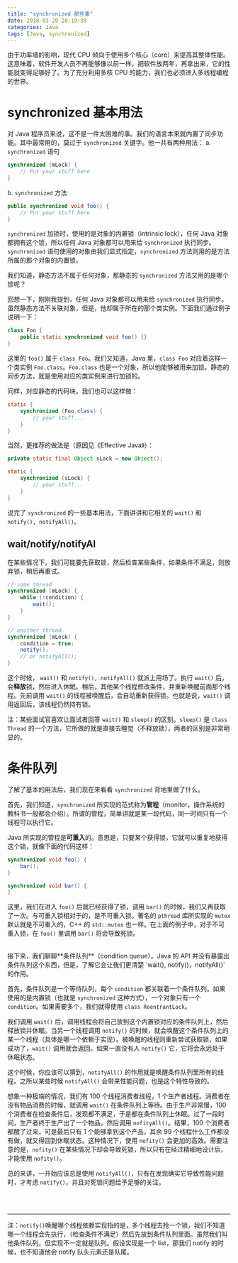 ```yaml
---
title: "synchronized 那些事"
date: 2018-03-20 20:19:39
categories: Java
tags: [Java, synchronized]
---
```


由于功率墙的影响，现代 CPU 倾向于使用多个核心（core）来提高其整体性能。这意味着，软件开发人员不再能够像以前一样，把软件放两年，再拿出来，它的性能就变得足够好了。为了充分利用多核 CPU 的能力，我们也必须进入多线程编程的世界。

<!--more-->

# synchronized 基本用法

对 Java 程序员来说，这不是一件太困难的事。我们的语言本来就内置了同步功能。其中最常用的，莫过于 `synchronized` 关键字。他一共有两种用法：
a. `synchronized` 语句
```Java
synchronized (mLock) {
	// Put your stuff here
}
```
b. `synchronized` 方法
```Java
public synchronized void foo() {
	// Put your stuff here
}
```
`synchronized` 加锁时，使用的是对象的内置锁（intrinsic lock），任何 Java 对象都拥有这个锁，所以任何 Java 对象都可以用来给 `synchronized` 执行同步。`synchronized` 语句使用的对象由我们显式指定，`synchronized` 方法则用的是方法所属的那个对象的内置锁。

我们知道，静态方法不属于任何对象，那静态的 `synchronized` 方法又用的是哪个锁呢？

回想一下，刚刚我提到，任何 Java 对象都可以用来给 `synchronized` 执行同步。虽然静态方法不关联对象，但是，他却属于所在的那个类实例。下面我们通过例子说明一下：
```Java
class Foo {
	public static synchronized void foo() {}
}
```
这里的 `foo()` 属于 `class Foo`。我们又知道，Java 里，`class Foo` 对应着这样一个类实例 `Foo.class`。`Foo.class` 也是一个对象，所以他能够被用来加锁。静态的同步方法，就是使用对应的类实例来进行加锁的。

同样，对应静态的代码块，我们也可以这样做：
```Java
static {
	synchronized (Foo.class) {
		// your stuff...
	}
}
```
当然，更推荐的做法是（原因见《Effective Java》）：
```Java
private static final Object sLock = new Object();

static {
	synchronized (sLock) {
		// your stuff...
	}
}
```

说完了 `synchronized` 的一些基本用法，下面讲讲和它相关的 `wait()` 和 `notify(), notifyAll()`。

## wait/notify/notifyAl

在某些情况下，我们可能要先获取锁，然后检查某些条件，如果条件不满足，则放弃锁，稍后再重试。
```Java
// some thread
synchronized (mLock) {
	while (!condition) {
		wait();
	}
}

// another thread
synchronized (mLock) {
	condition = true;
	notify();
	// or notifyAll();
}
```
这个时候， `wait()` 和 `notify(), notifyAll()` 就派上用场了。执行 `wait()` 后，会**释放**锁，然后进入休眠。稍后，其他某个线程修改条件，并重新唤醒前面那个线程。先前调用 `wait()` 的线程被唤醒后，会自动重新获得锁。也就是说，`wait()` 调用返回后，该线程仍然持有锁。

注：某些面试官喜欢让面试者回答 `wait()` 和 `sleep()` 的区别。`sleep()` 是 `class Thread` 的一个方法，它所做的就是直接去睡觉（不释放锁），两者的区别是非常明显的。

# 条件队列

了解了基本的用法后，我们现在来看看 `synchronized` 背地里做了什么。

首先，我们知道，`synchronized` 所实现的范式称为**管程**（monitor，操作系统的教科书一般都会介绍）。所谓的管程，简单讲就是某一段代码，同一时间只有一个线程可以执行它。

Java 所实现的管程是**可重入**的。意思是，只要某个获得锁，它就可以重复地获得这个锁，就像下面的代码这样：
```Java
synchronized void foo() {
	bar();
}

synchronized void bar() {
}
```
这里，我们在进入 `foo()` 后就已经获得了锁，调用 `bar()` 的时候，我们又再获取了一次。与可重入锁相对于的，是不可重入锁。著名的 `pthread` 库所实现的 `mutex` 默认就是不可重入的，C++ 的 `std::mutex` 也一样。在上面的例子中，对于不可重入锁，在 `foo()` 里调用 `bar()` 将会导致死锁。

<br>
接下来，我们聊聊**条件队列**（condition queue）。Java 的 API 并没有暴露出条件队列这个东西，但是，了解它会让我们更清楚 `wait(), notify()，notifyAll()` 的作用。

首先，条件队列是一个等待队列，每个 `condition` 都关联着一个条件队列。如果使用的是内置锁（也就是 `synchronized` 这种方式），一个对象只有一个 `condition`。如果需要多个，我们就得使用 `class ReentrantLock`。

我们调用 `wait()` 后，调用线程会将自己放到这个内置锁对应的条件队列上，然后释放锁并休眠。当另一个线程调用 `notify()` 的时候，就会唤醒这个条件队列上的某一个线程（具体是哪一个依赖于实现）。被唤醒的线程则重新尝试获取锁，如果成功了，`wait()` 调用就会返回。如果一直没有人 `notify()` 它，它将会永远处于休眠状态。

这个时候，你应该可以猜到，`notifyAll()` 的作用就是唤醒条件队列里所有的线程。之所以某些时候 `notifyAll()` 会带来性能问题，也是这个特性导致的。

想象一种极端的情况，我们有 100 个线程消费者线程，1 个生产者线程。消费者在没有物品消费的时候，就调用 `wait()` 在条件队列上等待。由于生产非常慢，100 个消费者在检查条件后，发现都不满足，于是都在条件队列上休眠。过了一段时间，生产者终于生产出了一个物品，然后调用 `nofityAll()`。结果，100 个消费者都醒了过来，可是最后只有 1 个能够拿到这个产品，其余 99 个线程什么工作都没有做，就又得回到休眠状态。这种情况下，使用 `nofity()` 会更加的高效。需要注意的是，`nofity()` 在某些情况下却会导致死锁，所以只有在经过精细地设计后，才能使用 `nofity()`。

总的来讲，一开始应该总是使用 `notifyAll()`，只有在发现确实它导致性能问题时，才考虑 `notify()`，并且对死锁问题给予足够的关注。

<br><br>

----
注：`notify()`唤醒哪个线程依赖实现指的是，多个线程去抢一个锁，我们不知道哪一个线程会先执行，（检查条件不满足）然后先放到条件队列里面。虽然我们叫他条件队列，但实现不一定就是队列。假设实现是一个 list，那我们 notify 的时候，也不知道他会 notify 队头元素还是队尾。




